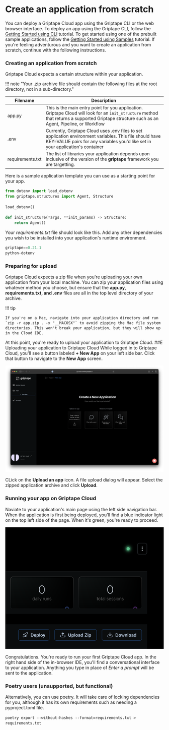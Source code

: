 # Create an application from scratch

You can deploy a Griptape Cloud app using the Griptape CLI or the web browser interface. To deploy an app using the Griptape CLI, follow the [Getting Started using CLI](quickstart-cli.md) tutorial. To get started using one of the prebuilt sample applications, follow the [Getting Started using Samples](quickstart-samples.md) tutorial. If you're feeling adventurous and you want to create an application from scratch, continue with the following instructions.

### Creating an application from scratch 
Griptape Cloud expects a certain structure within your application. 

!!! note "Your .zip archive file should contain the following files at the root directory, not in a sub-directory."


| Filename | Description                                                                                                                                                            |
|----------|------------------------------------------------------------------------------------------------------------------------------------------------------------------------|
| app.py | This is the main entry point for you application. Griptape Cloud will look for an `init_structure` method that returns a supported Griptape structure such as an Agent, Pipeline, or Workflow | 
| .env | Currently, Griptape Cloud uses .env files to set application environment variables. This file should have KEY=VALUE pairs for any variables you'd like set in your application's container |
| requirements.txt | The list of libraries your application depends upon inclusive of the version of the __griptape__ framework you are targetting. |

Here is a sample application template you can use as a starting point for your app. 

```py title="app.py" 
from dotenv import load_dotenv
from griptape.structures import Agent, Structure

load_dotenv()

def init_structure(*args, **init_params) -> Structure:
    return Agent()
```
Your _requirements.txt_ file should look like this. Add any other dependencies you wish to be installed into your application's runtime environment. 

```py title="requirements.txt" 
griptape==0.21.1
python-dotenv
```

### Preparing for upload
Griptape Cloud expects a zip file when you're uploading your own application from your local machine. You can zip your application files using whatever method you choose, but ensure that the __app.py, requirements.txt, and .env__ files are all in the top level directory of your archive. 

!!! tip

    If you're on a Mac, navigate into your application directory and run `zip -r app.zip . -x "__MACOSX"` to avoid zipping the Mac file system directories. This won't break your application, but they will show up in the Cloud IDE. 

At this point, you're ready to upload your application to Griptape Cloud. 
##E Uploading your application to Griptape Cloud
While logged in to Griptape Cloud, you'll see a button labeled __+ New App__ on your left side bar. Click that button to navigate to the __New App__ screen. 

![New App Screen](../assets/img/gs-new-app-screen.png)

CLick on the __Upload an app__ icon. A file upload dialog will appear. Select the zipped application archive and click __Upload__.

### Running your app on Griptape Cloud

Naviate to your application's main page using the left side navigation bar. When the application is first being deployed, you'll find a blue indicator light on the top left side of the page. When it's green, you're ready to proceed. 

![Status Indicator](../assets/img/gs-app-status-icon.png)

Congratulations. You're ready to run your first Griptape Cloud app. In the right hand side of the in-browser IDE, you'll find a conversational interface to your application. Anything you type in place of _Enter a prompt_ will be sent to the application.

### Poetry users (unsupported, but functional)
Alternatively, you can use poetry. It will take care of locking dependencies for you, although it has its own requirements such as needing a pyproject.toml file.

`poetry export --without-hashes --format=requirements.txt > requirements.txt`
